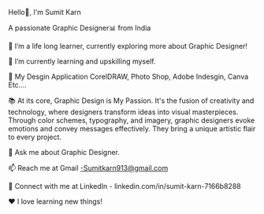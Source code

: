Hello👋, I'm Sumit Karn

A passionate Graphic Designer📊 from India

🔭 I’m a life long learner, currently exploring more about Graphic Designer!

🌱 I’m currently learning and upskilling myself.

🧰 My Desgin Application CorelDRAW, Photo Shop, Adobe Indesgin, Canva Etc....

📚 At its core, Graphic Design is My Passion. It's the fusion of creativity and technology, where designers transform ideas into visual masterpieces. Through color schemes, typography, and imagery, graphic designers evoke emotions and convey messages effectively. They bring a unique artistic flair to every project. 

💬 Ask me about Graphic Designer.

📫 Reach me at Gmail -Sumitkarn913@gmail.com

🔗 Connect with me at LinkedIn - linkedin.com/in/sumit-karn-7166b8288

❤️ I love learning new things!

<!---
Sumitkarn1/Sumitkarn1 is a ✨ special ✨ repository because its `README.md` (this file) appears on your GitHub profile.
You can click the Preview link to take a look at your changes.
--->
